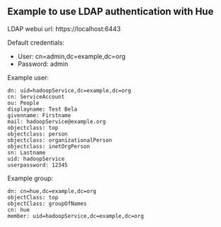 
## Example to use LDAP authentication with Hue

LDAP webui url: https://localhost:6443

Default credentials:

 * User: cn=admin,dc=example,dc=org
 * Password: admin

Example user:

```
dn: uid=hadoopService,dc=example,dc=org
cn: ServiceAccount
ou: People
displayname: Test Bela
givenname: Firstname
mail: hadoopService@example.org
objectclass: top
objectclass: person
objectclass: organizationalPerson
objectclass: inetOrgPerson
sn: Lastname
uid: hadoopService
userpassword: 12345
```


Example group:

```
dn: cn=hue,dc=example,dc=org
objectClass: top
objectClass: groupOfNames
cn: hue
member: uid=hadoopService,dc=example,dc=org
```
